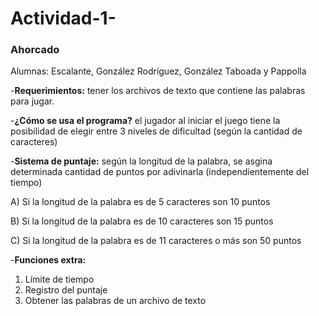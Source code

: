 # Actividad-1-
### Ahorcado
Alumnas: Escalante, González Rodríguez, González Taboada y Pappolla

-**Requerimientos:** tener los archivos de texto que contiene las palabras para jugar.

-**¿Cómo se usa el programa?** el jugador al iniciar el juego tiene la posibilidad de elegir entre 3 niveles de dificultad (según la cantidad de caracteres)  

-**Sistema de puntaje:** según la longitud de la palabra, se asgina determinada cantidad de puntos por adivinarla (independientemente del tiempo)

A) Si la longitud de la palabra es de 5 caracteres son 10 puntos  

B) Si la longitud de la palabra es de 10 caracteres son 15 puntos  

C) Si la longitud de la palabra es de 11 caracteres o más son 50 puntos  


-**Funciones extra:**  

1) Límite de tiempo
2) Registro del puntaje 
3) Obtener las palabras de un archivo de texto
